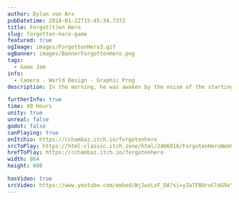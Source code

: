 ```yaml
---
author: Dylan von Arx
pubDatetime: 2024-01-22T15:45:34.737Z
title: Forgot(t)en Hero
slug: forgotten-hero-game
featured: true
ogImage: images/ForgottenHero3.gif
ogBanner: images/BannerForgottenHero.png
tags:
  - Game Jam
info:
  - Camera - World Design - Graphic Prog
description: In the morning, he was awaken by the noise of the starting machinery but it was too late. Pete is now on the end of the line, running for his life to avoid burning in the incinerator.

furtherInfo: true
time: 48 Hours
unity: true
unreal: false
godot: false
canPlaying: true
onItchio: https://cchambaz.itch.io/forgotenhero
srcToPlay: https://html-classic.itch.zone/html/2406916/ForgotenHeroWebGL/index.html
hrefToPlay: https://cchambaz.itch.io/forgotenhero
width: 864
height: 600

hasVideo: true
srcVideo: https://www.youtube.com/embed/Wj2wzLsF_DA?si=yZwTFBOruCl6G9xY
---
```

